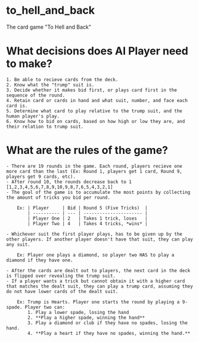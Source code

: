 # to_hell_and_back
The card game "To Hell and Back"

# What decisions does AI Player need to make?
    1. Be able to recieve cards from the deck.
    2. Know what the "trump" suit is.
    3. Decide whether it makes bid first, or plays card first in the sequence of the round.
    4. Retain card or cards in hand and what suit, number, and face each card is.
    5. Determine what card to play relative to the trump suit, and the human player's play.
    6. Know how to bid on cards, based on how high or low they are, and their relation to trump suit.

# What are the rules of the game?
    - There are 19 rounds in the game. Each round, players recieve one more card than the last (Ex: Round 1, players get 1 card, Round 9, players get 9 cards, etc).
    - After round 10, the rounds decrease back to 1 [1,2,3,4,5,6,7,8,9,10,9,8,7,6,5,4,3,2,1]
    - The goal of the game is to accumulate the most points by collecting the amount of tricks you bid per round.

        Ex: | Player     | Bid | Round 5 (Five Tricks)  |
            | ---------- | --- | ---------------------- |
            | Player One | 2   | Takes 1 trick, loses   |
            | Player Two | 4   | Takes 4 tricks, *wins* |

    - Whichever suit the first player plays, has to be given up by the other players. If another player doesn't have that suit, they can play any suit.

        Ex: Player one plays a diamond, so player two HAS to play a diamond if they have one.

    - After the cards are dealt out to players, the next card in the deck is flipped over revealing the trump suit.
    - If a player wants a trick but cannot obtain it with a higher card that matches the dealt suit, they can play a trump card, assuming they do not have lower cards of the dealt suit.

        Ex: Trump is Hearts. Player one starts the round by playing a 9-spade. Player two can:
            1. Play a lower spade, losing the hand
            2. **Play a higher spade, winning the hand**
            3. Play a diamond or club if they have no spades, losing the hand.
            4. **Play a heart if they have no spades, winning the hand.**
